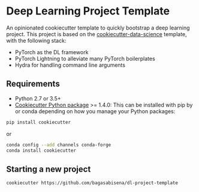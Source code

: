 # Deep Learning Project Template

An opinionated cookiecutter template to quickly bootstrap a deep learning project.
This project is based on the [cookiecutter-data-science](https://github.com/drivendata/cookiecutter-data-science) template, with the following stack:

- PyTorch as the DL framework
- PyTorch Lightning to alleviate many PyTorch boilerplates
- Hydra for handling command line arguments

## Requirements

- Python 2.7 or 3.5+
- [Cookiecutter Python package](http://cookiecutter.readthedocs.org/en/latest/installation.html) >= 1.4.0: This can be installed with pip by or conda depending on how you manage your Python packages:

``` bash
pip install cookiecutter
```

or

``` bash
conda config --add channels conda-forge
conda install cookiecutter
```

## Starting a new project

```bash
cookiecutter https://github.com/bagasabisena/dl-project-template
```
